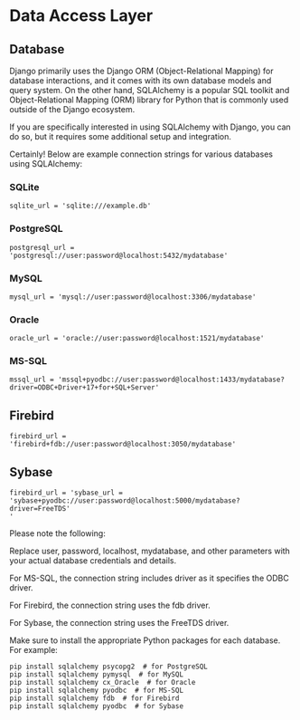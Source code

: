 # Data Access Layer

## Database

<p>
Django primarily uses the Django ORM (Object-Relational Mapping) for database interactions, and it comes with its own database models and query system. On the other hand, SQLAlchemy is a popular SQL toolkit and Object-Relational Mapping (ORM) library for Python that is commonly used outside of the Django ecosystem.

If you are specifically interested in using SQLAlchemy with Django, you can do so, but it requires some additional setup and integration.

Certainly! Below are example connection strings for various databases using SQLAlchemy:


</p>

### SQLite
```
sqlite_url = 'sqlite:///example.db'

```

### PostgreSQL
```
postgresql_url = 'postgresql://user:password@localhost:5432/mydatabase'

```

### MySQL
```
mysql_url = 'mysql://user:password@localhost:3306/mydatabase'

```

### Oracle
```
oracle_url = 'oracle://user:password@localhost:1521/mydatabase'

```

### MS-SQL
```
mssql_url = 'mssql+pyodbc://user:password@localhost:1433/mydatabase?driver=ODBC+Driver+17+for+SQL+Server'

```

## Firebird
```
firebird_url = 'firebird+fdb://user:password@localhost:3050/mydatabase'

```


## Sybase
```
firebird_url = 'sybase_url = 'sybase+pyodbc://user:password@localhost:5000/mydatabase?driver=FreeTDS'
'

```

<p>
Please note the following:

Replace user, password, localhost, mydatabase, and other parameters with your actual database credentials and details.

For MS-SQL, the connection string includes driver as it specifies the ODBC driver.

For Firebird, the connection string uses the fdb driver.

For Sybase, the connection string uses the FreeTDS driver.

Make sure to install the appropriate Python packages for each database. For example:

</p>

```
pip install sqlalchemy psycopg2  # for PostgreSQL
pip install sqlalchemy pymysql  # for MySQL
pip install sqlalchemy cx_Oracle  # for Oracle
pip install sqlalchemy pyodbc  # for MS-SQL
pip install sqlalchemy fdb  # for Firebird
pip install sqlalchemy pyodbc  # for Sybase
```